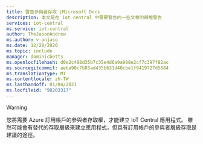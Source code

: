 ```yaml
---
title: 警告參與者存取 |Microsoft Docs
description: 本文是在 iot central 中需要警告的一些文章的靜態警告
services: iot-central
ms.service: iot-central
author: TheJasonAndrew
ms.author: v-anjaso
ms.date: 12/28/2020
ms.topic: include
manager: dominicbetts
ms.openlocfilehash: d0e2c488d35b7c35e4d6a9a988e2cf7c397f82ac
ms.sourcegitcommit: aeba98c7b85ad435b631d40cbe1f9419727d5884
ms.translationtype: MT
ms.contentlocale: zh-TW
ms.lasthandoff: 01/04/2021
ms.locfileid: "98203317"
---
```

> [!WARNING]
> 您將需要 Azure 訂用帳戶的參與者存取權，才能建立 IoT Central 應用程式。 雖然可能會有替代的存取層級來建立應用程式，但具有訂用帳戶的參與者層級存取是建議的途徑。